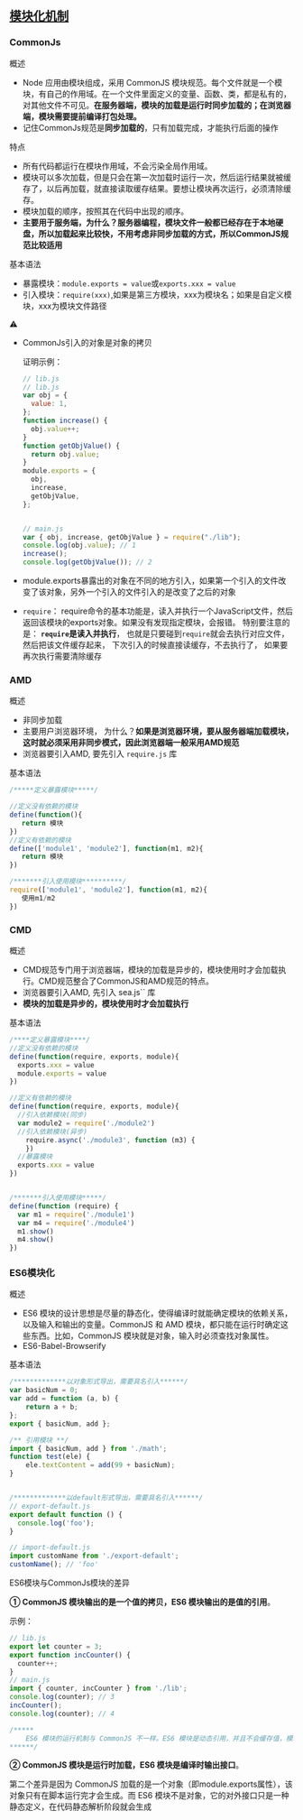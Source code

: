 ## [模块化机制](https://segmentfault.com/a/1190000017466120)

### CommonJs

概述

- Node 应用由模块组成，采用 CommonJS 模块规范。每个文件就是一个模块，有自己的作用域。在一个文件里面定义的变量、函数、类，都是私有的，对其他文件不可见。**在服务器端，模块的加载是运行时同步加载的；在浏览器端，模块需要提前编译打包处理。**
- 记住CommonJs规范是**同步加载的**，只有加载完成，才能执行后面的操作

特点

- 所有代码都运行在模块作用域，不会污染全局作用域。
- 模块可以多次加载，但是只会在第一次加载时运行一次，然后运行结果就被缓存了，以后再加载，就直接读取缓存结果。要想让模块再次运行，必须清除缓存。
- 模块加载的顺序，按照其在代码中出现的顺序。
- **主要用于服务端，为什么？服务器编程，模块文件一般都已经存在于本地硬盘，所以加载起来比较快，不用考虑非同步加载的方式，所以CommonJS规范比较适用**

基本语法

- 暴露模块：`module.exports = value`或`exports.xxx = value`
- 引入模块：`require(xxx)`,如果是第三方模块，xxx为模块名；如果是自定义模块，xxx为模块文件路径

⚠️

- CommonJs引入的对象是对象的拷贝

  证明示例：

  ```js
  // lib.js
  // lib.js
  var obj = {
    value: 1,
  };
  function increase() {
    obj.value++;
  }
  function getObjValue() {
    return obj.value;
  }
  module.exports = {
    obj,
    increase,
    getObjValue,
  };
  
  
  // main.js
  var { obj, increase, getObjValue } = require("./lib");
  console.log(obj.value); // 1
  increase();
  console.log(getObjValue()); // 2
  ```

  

- module.exports暴露出的对象在不同的地方引入，如果第一个引入的文件改变了该对象，另外一个引入的文件引入的是改变了之后的对象

- `require`： require命令的基本功能是，读入并执行一个JavaScript文件，然后返回该模块的exports对象。如果没有发现指定模块，会报错。 特别要注意的是：    **`require`是读入并执行**， 也就是只要碰到`require`就会去执行对应文件， 然后把该文件缓存起来， 下次引入的时候直接读缓存，不去执行了， 如果要再次执行需要清除缓存



### AMD

概述

- 非同步加载
- 主要用户浏览器环境， 为什么？**如果是浏览器环境，要从服务器端加载模块，这时就必须采用非同步模式，因此浏览器端一般采用AMD规范**
- 浏览器要引入AMD, 要先引入 `require.js` 库

基本语法

```js
/*****定义暴露模块*****/

//定义没有依赖的模块
define(function(){
   return 模块
})
//定义有依赖的模块
define(['module1', 'module2'], function(m1, m2){
   return 模块
})

/*******引入使用模块**********/
require(['module1', 'module2'], function(m1, m2){
   使用m1/m2
})
```





### CMD

概述

- CMD规范专门用于浏览器端，模块的加载是异步的，模块使用时才会加载执行。CMD规范整合了CommonJS和AMD规范的特点。
- 浏览器要引入AMD, 先引入 sea.js`` 库
- **模块的加载是异步的，模块使用时才会加载执行**

基本语法

```js
/****定义暴露模块****/
//定义没有依赖的模块
define(function(require, exports, module){
  exports.xxx = value
  module.exports = value
})

//定义有依赖的模块
define(function(require, exports, module){
  //引入依赖模块(同步)
  var module2 = require('./module2')
  //引入依赖模块(异步)
    require.async('./module3', function (m3) {
    })
  //暴露模块
  exports.xxx = value
})


/*******引入使用模块*****/
define(function (require) {
  var m1 = require('./module1')
  var m4 = require('./module4')
  m1.show()
  m4.show()
})
```



### ES6模块化

概述

- ES6 模块的设计思想是尽量的静态化，使得编译时就能确定模块的依赖关系，以及输入和输出的变量。CommonJS 和 AMD 模块，都只能在运行时确定这些东西。比如，CommonJS 模块就是对象，输入时必须查找对象属性。
- ES6-Babel-Browserify

基本语法

```js
/*************以对象形式导出，需要具名引入******/
var basicNum = 0;
var add = function (a, b) {
    return a + b;
};
export { basicNum, add };

/** 引用模块 **/
import { basicNum, add } from './math';
function test(ele) {
    ele.textContent = add(99 + basicNum);
}


/*************以default形式导出，需要具名引入******/
// export-default.js
export default function () {
  console.log('foo');
}

// import-default.js
import customName from './export-default';
customName(); // 'foo'
```



ES6模块与CommonJs模块的差异

**① CommonJS 模块输出的是一个值的拷贝，ES6 模块输出的是值的引用**。

示例：

```js
// lib.js
export let counter = 3;
export function incCounter() {
  counter++;
}
// main.js
import { counter, incCounter } from './lib';
console.log(counter); // 3
incCounter();
console.log(counter); // 4

/*****
	ES6 模块的运行机制与 CommonJS 不一样。ES6 模块是动态引用，并且不会缓存值，模块里面的变量绑定其所在的模块。
******/
```



**② CommonJS 模块是运行时加载，ES6 模块是编译时输出接口**。

第二个差异是因为 CommonJS 加载的是一个对象（即module.exports属性），该对象只有在脚本运行完才会生成。而 ES6 模块不是对象，它的对外接口只是一种静态定义，在代码静态解析阶段就会生成